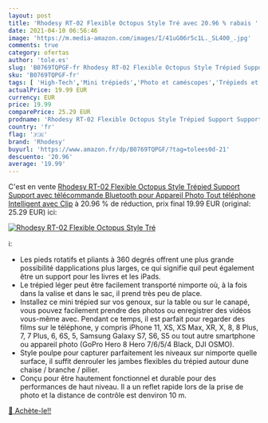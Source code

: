 ```yaml
---
layout: post
title: 'Rhodesy RT-02 Flexible Octopus Style Tré avec 20.96 % rabais '
date: 2021-04-10 06:56:46
image: 'https://m.media-amazon.com/images/I/41uG06r5c1L._SL400_.jpg'
comments: true
category: ofertas
author: 'tole.es'
slug: 'B0769TQPGF-fr Rhodesy RT-02 Flexible Octopus Style Trépied Support...'
sku: 'B0769TQPGF-fr'
tags: [ 'High-Tech','Mini trépieds','Photo et caméscopes','Trépieds et monopods','rhodesy', ]
actualPrice: 19.99 EUR
currency: EUR
price: 19.99
comparePrice: 25.29 EUR
prodname: 'Rhodesy RT-02 Flexible Octopus Style Trépied Support Support avec télécommande Bluetooth pour Appareil Photo  Tout téléphone Intelligent avec Clip'
country: 'fr'
flag: '🇫🇷'
brand: 'Rhodesy'
buyurl: 'https://www.amazon.fr/dp/B0769TQPGF/?tag=tolees0d-21'
descuento: '20.96'
average: '19.99'
---
```


C'est en vente [Rhodesy RT-02 Flexible Octopus Style Trépied Support Support avec télécommande Bluetooth pour Appareil Photo  Tout téléphone Intelligent avec Clip](https://www.amazon.fr/dp/B0769TQPGF/?tag=tolees0d-21)  à  20.96 % de réduction, prix final  19.99 EUR (original: 25.29 EUR) ici:

[![Rhodesy RT-02 Flexible Octopus Style Tré](https://m.media-amazon.com/images/I/41uG06r5c1L._SL400_.jpg)](https://www.amazon.fr/dp/B0769TQPGF/?tag=tolees0d-21)

ℹ️:

- Les pieds rotatifs et pliants à 360 degrés offrent une plus grande possibilité dapplications plus larges, ce qui signifie quil peut également être un support pour les livres et les iPads.
- Le trépied léger peut être facilement transporté nimporte où, à la fois dans la valise et dans le sac, il prend très peu de place.
- Installez ce mini trépied sur vos genoux, sur la table ou sur le canapé, vous pouvez facilement prendre des photos ou enregistrer des vidéos vous-même avec. Pendant ce temps, il est parfait pour regarder des films sur le téléphone, y compris iPhone 11, XS, XS Max, XR, X, 8, 8 Plus, 7, 7 Plus, 6, 6S, 5, Samsung Galaxy S7, S6, S5 ou tout autre smartphone ou appareil photo (GoPro Hero 8 Hero 7/6/5/4 Black, DJI OSMO).
- Style poulpe pour capturer parfaitement les niveaux sur nimporte quelle surface, il suffit denrouler les jambes flexibles du trépied autour dune chaise / branche / pilier.
- Conçu pour être hautement fonctionnel et durable pour des performances de haut niveau. Il a un reflet rapide lors de la prise de photo et la distance de contrôle est denviron 10 m.

[🛒 Achète-le!!](https://www.amazon.fr/dp/B0769TQPGF/?tag=tolees0d-21)
